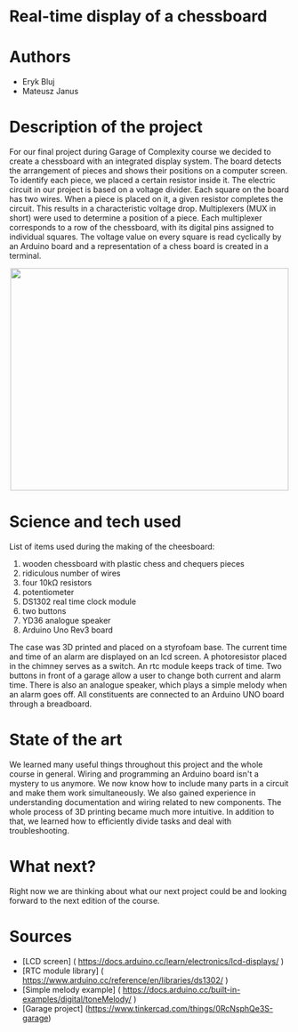 # Real-time display of a chessboard
# Authors 
- Eryk Bluj
- Mateusz Janus
# Description of the project 
For our final project during Garage of Complexity course we decided to create a chessboard with an integrated display system. The board detects the arrangement of pieces and shows their positions on a computer screen. To identify each piece, we placed a certain resistor inside it. The electric circuit in our project is based on a voltage divider. Each square on the board has two wires. When a piece is placed on it, a given resistor completes the circuit. This results in a characteristic voltage drop. Multiplexers (MUX in short) were used to determine a position of a piece. Each multiplexer corresponds to a row of the chessboard, with its digital pins assigned to individual squares. The voltage value on every square is read cyclically by an Arduino board and a representation of a chess board is created in a terminal. 
<p align="center">

<img src="https://github.com/user-attachments/assets/fc20bb24-6716-4a46-b886-19e6c10ea949" height="400" width="500">


# Science and tech used 
List of items used during the making of the cheesboard:
1. wooden chessboard with plastic chess and chequers pieces
2. ridiculous number of wires 
3. four 10k&Omega; resistors
4. potentiometer
5. DS1302 real time clock module
6. two buttons
7. YD36 analogue speaker
8. Arduino Uno Rev3 board

The case was 3D printed and placed on a styrofoam base. The current time and time of an alarm are displayed on an lcd screen. A photoresistor placed in the chimney serves as a switch. An rtc module keeps track of  time. Two buttons in front of a garage allow a user to change both current and alarm time. There is also an analogue speaker, which plays a simple melody when an alarm goes off. All constituents are connected to an Arduino UNO board through a breadboard.
# State of the art 
We learned many useful things throughout this project and the whole course in general. Wiring and programming an Arduino board isn't a mystery to us anymore. We now know how to include many parts in a circuit and make them work simultaneously. We also gained experience in understanding documentation and wiring related to new components. The whole process of 3D printing became much more intuitive. In addition to that, we learned how to efficiently divide tasks and deal with troubleshooting.
# What next?
Right now we are thinking about what our next project could be and looking forward to the next edition of the course.
# Sources 
- [LCD screen] ( https://docs.arduino.cc/learn/electronics/lcd-displays/ )
- [RTC module library] ( https://www.arduino.cc/reference/en/libraries/ds1302/ )
- [Simple melody example] ( https://docs.arduino.cc/built-in-examples/digital/toneMelody/ )
- [Garage project] (https://www.tinkercad.com/things/0RcNsphQe3S-garage)
